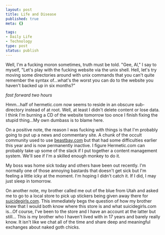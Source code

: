 ```yaml
--- 
layout: post
title: Life and Disease
published: true
meta: {}

tags: 
- Daily Life
- Technology
type: post
status: publish
---
```

Well, I'm a fucking moron sometimes, truth must be told. "Gee, Al," I say to myself, "Let's play with the fucking website via the unix shell. Hell, let's try moving some directories around with unix commands that you can't quite remember the syntax of...what's the worst you can do to the website you haven't backed up in six months?"

<em>fast forward two hours</em>

Hmm...half of hermetic.com now seems to reside in an obscure sub-directory instead of at root. Well, at least I didn't delete content or lose data. I think I'm burning a CD of the website tomorrow too once I finish fixing the stupid thing...My own dumbass is to blame here.

On a positive note, the reason I was fucking with things is that I'm probably going to put up a news and commentary site. A chunk of the occult community used to use <a href="http://www.beastbay.com">beastbay.com</a> but that had some difficulties earlier this year and is now permanently inactive. I figure Hermetic.com can probably take up some of the slack if I put together a content management system. We'll see if I'm a skilled enough monkey to do it.

My boss was home sick today and others have been out recently. I'm normally one of those annoying bastards that doesn't get sick but I'm feeling a little icky at the moment. I'm hoping I didn't catch it. If I did, I may just sleep in tomorrow.

On another note, my brother called me out of the blue from Utah and asked me to go to a local store to pick up stickers being given away there for <a href="http://www.suicidegirls.com">suicidegirls.com</a>. This immediately begs the question of how my brother knew that I would both know where this store is and what suicidegirls.com is...Of course, I've been to the store and I have an account at the latter but still... This is my brother who I haven't lived with in 17 years and barely really know. It isn't like we chat all of the time and share deep and meaningful exchanges about naked goth chicks.
